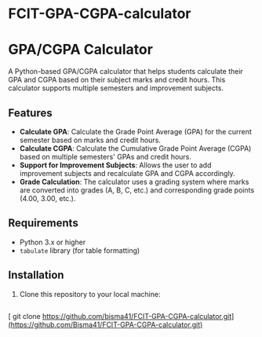 # FCIT-GPA-CGPA-calculator

# GPA/CGPA Calculator

A Python-based GPA/CGPA calculator that helps students calculate their GPA and CGPA based on their subject marks and credit hours. This calculator supports multiple semesters and improvement subjects.

## Features

- **Calculate GPA**: Calculate the Grade Point Average (GPA) for the current semester based on marks and credit hours.
- **Calculate CGPA**: Calculate the Cumulative Grade Point Average (CGPA) based on multiple semesters' GPAs and credit hours.
- **Support for Improvement Subjects**: Allows the user to add improvement subjects and recalculate GPA and CGPA accordingly.
- **Grade Calculation**: The calculator uses a grading system where marks are converted into grades (A, B, C, etc.) and corresponding grade points (4.00, 3.00, etc.).

## Requirements

- Python 3.x or higher
- `tabulate` library (for table formatting)

## Installation

1. Clone this repository to your local machine:
   ```bash
  [ git clone https://github.com/bisma41/FCIT-GPA-CGPA-calculator.git](https://github.com/Bisma41/FCIT-GPA-CGPA-calculator.git)

